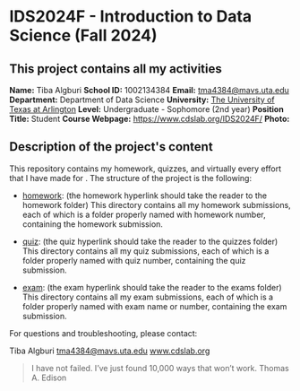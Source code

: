 # IDS2024F - Introduction to Data Science (Fall 2024) 
This project contains all my activities
---
**Name:** Tiba Algburi 
**School ID:** 1002134384
**Email:** tma4384@mavs.uta.edu
**Department:** Department of Data Science
**University:** [The University of Texas at Arlington](https://www.uta.edu/)
**Level:** Undergraduate - Sophomore (2nd year)
**Position Title:** Student
**Course Webpage:** https://www.cdslab.org/IDS2024F/
**Photo:**


## Description of the project's content
This repository contains my homework, quizzes, and virtually every effort that I have made for <course name>. The structure of the project is the following:

+  [homework](./homework.folder): (the homework hyperlink should take the reader to the homework folder)
This directory contains all my homework submissions, each of which is a folder properly named with homework number, containing the homework submission.

+  [quiz](./quiz.folder): (the quiz hyperlink should take the reader to the quizzes folder)
This directory contains all my quiz submissions, each of which is a folder properly named with quiz number, containing the quiz submission.

+  [exam](./exam.folder): (the exam hyperlink should take the reader to the exams folder)
This directory contains all my exam submissions, each of which is a folder properly named with exam name or number, containing the exam submission.

For questions and troubleshooting, please contact:

Tiba Algburi
tma4384@mavs.uta.edu
www.cdslab.org

> I have not failed. I’ve just found 10,000 ways that won’t work.
> Thomas A. Edison
